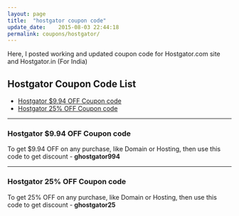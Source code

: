 ```yaml
---
layout: page
title:  "hostgator coupon code"
update_date:    2015-08-03 22:44:18
permalink: coupons/hostgator/
---
```


Here, I posted working and updated coupon code for Hostgator.com site and Hostgator.in (For India)

## Hostgator Coupon Code List ##

- [Hostgator $9.94 OFF Coupon code](#hostgator-994-off-coupon-code "Hostgator $9.94 OFF Coupon code")
- [Hostgator 25% OFF Coupon code](#hostgator-25-off-coupon-code "Hostgator 25% OFF Coupon code")
<hr/>

### Hostgator $9.94 OFF Coupon code ###

To get $9.94 OFF on any purchase, like Domain or Hosting, then use this code to get discount - **ghostgator994**

<hr/>

### Hostgator 25% OFF Coupon code ###

To get 25% OFF on any purchase, like Domain or Hosting, then use this code to get discount - **ghostgator25**
